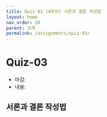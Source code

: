 ```yaml
---
title: Quiz-03 (4주차) 서론과 결론 작성법
layout: home
nav_order: 20
parent: 과제
permalink: /assignments/quiz-03/
---
```


# Quiz-03 

- 마감: 
- 내용:

## 서론과 결론 작성법

